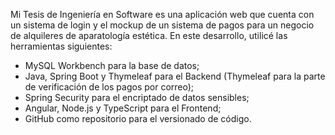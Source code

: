 Mi Tesis de Ingeniería en Software es una aplicación web que cuenta con un sistema de login y el mockup de un sistema de pagos para un negocio de alquileres de aparatología estética.
En este desarrollo, utilicé las herramientas siguientes:
- MySQL Workbench para la base de datos;
- Java, Spring Boot y Thymeleaf para el Backend (Thymeleaf para la parte de verificación de los pagos por correo);
- Spring Security para el encriptado de datos sensibles;
- Angular, Node.js y TypeScript para el Frontend;
- GitHub como repositorio para el versionado de código.

